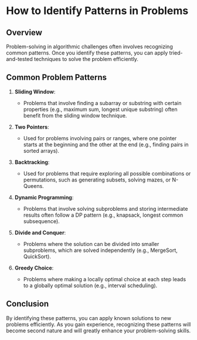 
# How to Identify Patterns in Problems

## Overview
Problem-solving in algorithmic challenges often involves recognizing common patterns. Once you identify these patterns, you can apply tried-and-tested techniques to solve the problem efficiently.

## Common Problem Patterns

1. **Sliding Window**:
   - Problems that involve finding a subarray or substring with certain properties (e.g., maximum sum, longest unique substring) often benefit from the sliding window technique.
   
2. **Two Pointers**:
   - Used for problems involving pairs or ranges, where one pointer starts at the beginning and the other at the end (e.g., finding pairs in sorted arrays).

3. **Backtracking**:
   - Used for problems that require exploring all possible combinations or permutations, such as generating subsets, solving mazes, or N-Queens.

4. **Dynamic Programming**:
   - Problems that involve solving subproblems and storing intermediate results often follow a DP pattern (e.g., knapsack, longest common subsequence).

5. **Divide and Conquer**:
   - Problems where the solution can be divided into smaller subproblems, which are solved independently (e.g., MergeSort, QuickSort).

6. **Greedy Choice**:
   - Problems where making a locally optimal choice at each step leads to a globally optimal solution (e.g., interval scheduling).

## Conclusion
By identifying these patterns, you can apply known solutions to new problems efficiently. As you gain experience, recognizing these patterns will become second nature and will greatly enhance your problem-solving skills.
    